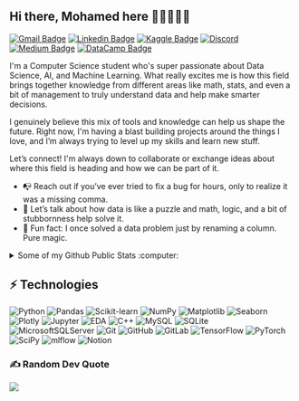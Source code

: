 ## Hi there, Mohamed here 👋🏼👨🏻‍💻

[![Gmail Badge](https://img.shields.io/badge/-mohamedmedhat.ds@gmail.com-c14438?style=flat&logo=Gmail&logoColor=white)](mailto:mohamedmedhat.ds@gmail.com "Connect via Email")
[![Linkedin Badge](https://img.shields.io/badge/-LinkedIn-0072b1?style=flat&logo=Linkedin&logoColor=white)](https://www.linkedin.com/in/mohamed-medhat-b3b683332/ "Connect on LinkedIn")
[![Kaggle Badge](https://img.shields.io/badge/-Kaggle-20BEFF?style=flat&logo=Kaggle&logoColor=white)](https://www.kaggle.com/mo7amedmomo "Follow on Kaggle")
[![Discord](https://img.shields.io/badge/Discord-%237289DA.svg?logo=discord&logoColor=white)](https://discord.gg/mohamedmedhat0720)
[![Medium Badge](https://img.shields.io/badge/-Medium-000000?style=flat&logo=Medium&logoColor=white)](https://medium.com/@mohamed06832 "Read my articles on Medium")
[![DataCamp Badge](https://img.shields.io/badge/-DataCamp-03EF62?style=flat&logo=DataCamp&logoColor=white)](https://www.datacamp.com/portfolio/mohamed06832 "View my DataCamp Portfolio")


I'm a Computer Science student who's super passionate about Data Science, AI, and Machine Learning.
What really excites me is how this field brings together knowledge from different areas like math, stats, and even a bit of management to truly understand data and help make smarter decisions.

I genuinely believe this mix of tools and knowledge can help us shape the future.
Right now, I'm having a blast building projects around the things I love, and I’m always trying to level up my skills and learn new stuff.

Let’s connect! I'm always down to collaborate or exchange ideas about where this field is heading and how we can be part of it.


- 📭 Reach out if you’ve ever tried to fix a bug for hours, only to realize it was a missing comma.
- 💬 Let’s talk about how data is like a puzzle and math, logic, and a bit of stubbornness help solve it.
- 👾 Fun fact: I once solved a data problem just by renaming a column. Pure magic.

<details>
  <summary>Some of my Github Public Stats :computer:</summary>
  
  [![My Github Stats](https://github-readme-stats.vercel.app/api?username=MoMo790-m&show_icons=true&title_color=fff&icon_color=79ff97&text_color=9f9f9f&bg_color=151515)](https://github.com/MoMo790-m)

</details>


## ⚡ Technologies

![Python](https://img.shields.io/badge/-Python-black?style=flat-square&logo=Python)
![Pandas](https://img.shields.io/badge/-Pandas-150458?style=flat-square&logo=pandas)
![Scikit-learn](https://img.shields.io/badge/-Scikit--learn-F7931E?style=flat-square&logo=scikit-learn)
![NumPy](https://img.shields.io/badge/-NumPy-013243?style=flat-square&logo=numpy)
![Matplotlib](https://img.shields.io/badge/-Matplotlib-11557C?style=flat-square&logo=Matplotlib)
![Seaborn](https://img.shields.io/badge/-Seaborn-3776AB?style=flat-square&logo=Seaborn)
![Plotly](https://img.shields.io/badge/-Plotly-3F4F75?style=flat-square&logo=plotly)
![Jupyter](https://img.shields.io/badge/JupyterLab/Notebook-F37626?style=flat-square&logo=Jupyter)
![EDA](https://img.shields.io/badge/EDA-Exploratory%20Data%20Analysis-orange?style=flat-square)
![C++](https://img.shields.io/badge/-C++-00599C?style=flat-square&logo=c)
![MySQL](https://img.shields.io/badge/-MySQL-black?style=flat-square&logo=mysql)
![SQLite](https://img.shields.io/badge/SQLite-07405e?style=flat-square&logo=sqlite&logoColor=white)
![MicrosoftSQLServer](https://img.shields.io/badge/SQLServer-CC2927?style=flat-square&logo=microsoft%20sql%20server&logoColor=white)
![Git](https://img.shields.io/badge/-Git-black?style=flat-square&logo=git)
![GitHub](https://img.shields.io/badge/-GitHub-181717?style=flat-square&logo=github)
![GitLab](https://img.shields.io/badge/-GitLab-FCA121?style=flat-square&logo=gitlab)
![TensorFlow](https://img.shields.io/badge/TensorFlow-FF6F00?style=flat-square&logo=TensorFlow&logoColor=white)
![PyTorch](https://img.shields.io/badge/PyTorch-EE4C2C?style=flat-square&logo=PyTorch&logoColor=white)
![SciPy](https://img.shields.io/badge/SciPy-0C55A5?style=flat-square&logo=scipy&logoColor=white)
![mlflow](https://img.shields.io/badge/mlflow-Tracking%20ML-lightgrey?style=flat-square&logo=numpy&logoColor=blue)
![Notion](https://img.shields.io/badge/Notion-000000?style=flat-square&logo=notion&logoColor=white)


### ✍️ Random Dev Quote
![](https://quotes-github-readme.vercel.app/api?type=horizontal&theme=radical)



